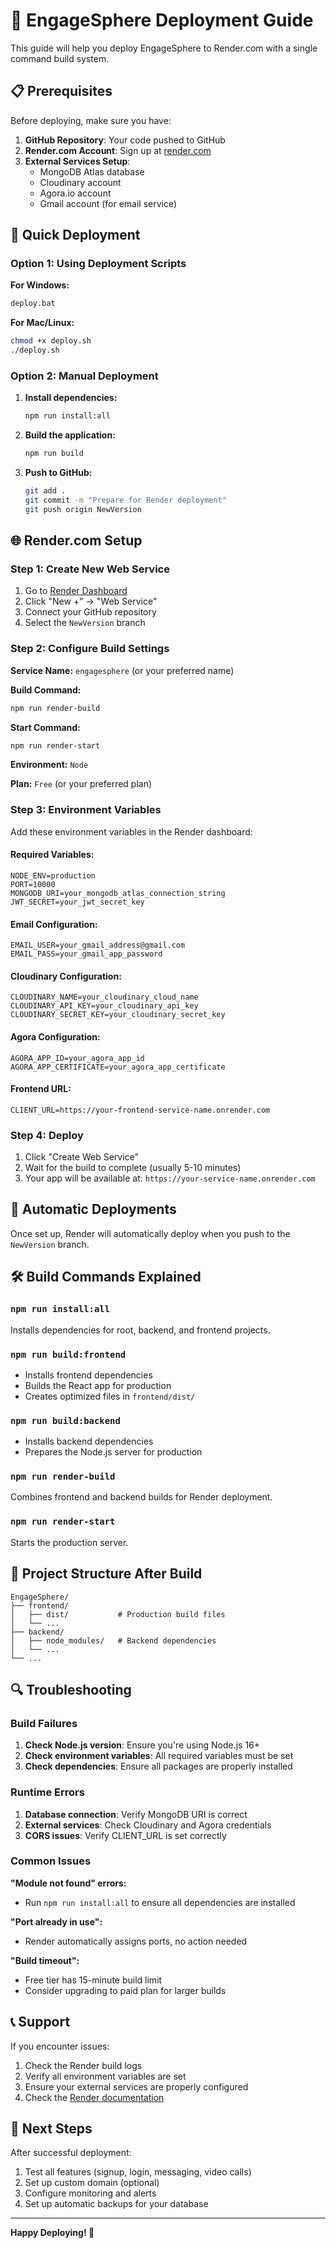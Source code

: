 # 🚀 EngageSphere Deployment Guide

This guide will help you deploy EngageSphere to Render.com with a single command build system.

## 📋 Prerequisites

Before deploying, make sure you have:

1. **GitHub Repository**: Your code pushed to GitHub
2. **Render.com Account**: Sign up at [render.com](https://render.com)
3. **External Services Setup**:
   - MongoDB Atlas database
   - Cloudinary account
   - Agora.io account
   - Gmail account (for email service)

## 🔧 Quick Deployment

### Option 1: Using Deployment Scripts

**For Windows:**
```bash
deploy.bat
```

**For Mac/Linux:**
```bash
chmod +x deploy.sh
./deploy.sh
```

### Option 2: Manual Deployment

1. **Install dependencies:**
   ```bash
   npm run install:all
   ```

2. **Build the application:**
   ```bash
   npm run build
   ```

3. **Push to GitHub:**
   ```bash
   git add .
   git commit -m "Prepare for Render deployment"
   git push origin NewVersion
   ```

## 🌐 Render.com Setup

### Step 1: Create New Web Service

1. Go to [Render Dashboard](https://dashboard.render.com)
2. Click "New +" → "Web Service"
3. Connect your GitHub repository
4. Select the `NewVersion` branch

### Step 2: Configure Build Settings

**Service Name:** `engagesphere` (or your preferred name)

**Build Command:**
```bash
npm run render-build
```

**Start Command:**
```bash
npm run render-start
```

**Environment:** `Node`

**Plan:** `Free` (or your preferred plan)

### Step 3: Environment Variables

Add these environment variables in the Render dashboard:

#### Required Variables:
```
NODE_ENV=production
PORT=10000
MONGODB_URI=your_mongodb_atlas_connection_string
JWT_SECRET=your_jwt_secret_key
```

#### Email Configuration:
```
EMAIL_USER=your_gmail_address@gmail.com
EMAIL_PASS=your_gmail_app_password
```

#### Cloudinary Configuration:
```
CLOUDINARY_NAME=your_cloudinary_cloud_name
CLOUDINARY_API_KEY=your_cloudinary_api_key
CLOUDINARY_SECRET_KEY=your_cloudinary_secret_key
```

#### Agora Configuration:
```
AGORA_APP_ID=your_agora_app_id
AGORA_APP_CERTIFICATE=your_agora_app_certificate
```

#### Frontend URL:
```
CLIENT_URL=https://your-frontend-service-name.onrender.com
```

### Step 4: Deploy

1. Click "Create Web Service"
2. Wait for the build to complete (usually 5-10 minutes)
3. Your app will be available at: `https://your-service-name.onrender.com`

## 🔄 Automatic Deployments

Once set up, Render will automatically deploy when you push to the `NewVersion` branch.

## 🛠️ Build Commands Explained

### `npm run install:all`
Installs dependencies for root, backend, and frontend projects.

### `npm run build:frontend`
- Installs frontend dependencies
- Builds the React app for production
- Creates optimized files in `frontend/dist/`

### `npm run build:backend`
- Installs backend dependencies
- Prepares the Node.js server for production

### `npm run render-build`
Combines frontend and backend builds for Render deployment.

### `npm run render-start`
Starts the production server.

## 📁 Project Structure After Build

```
EngageSphere/
├── frontend/
│   ├── dist/           # Production build files
│   └── ...
├── backend/
│   ├── node_modules/   # Backend dependencies
│   └── ...
└── ...
```

## 🔍 Troubleshooting

### Build Failures

1. **Check Node.js version**: Ensure you're using Node.js 16+ 
2. **Check environment variables**: All required variables must be set
3. **Check dependencies**: Ensure all packages are properly installed

### Runtime Errors

1. **Database connection**: Verify MongoDB URI is correct
2. **External services**: Check Cloudinary and Agora credentials
3. **CORS issues**: Verify CLIENT_URL is set correctly

### Common Issues

**"Module not found" errors:**
- Run `npm run install:all` to ensure all dependencies are installed

**"Port already in use":**
- Render automatically assigns ports, no action needed

**"Build timeout":**
- Free tier has 15-minute build limit
- Consider upgrading to paid plan for larger builds

## 📞 Support

If you encounter issues:

1. Check the Render build logs
2. Verify all environment variables are set
3. Ensure your external services are properly configured
4. Check the [Render documentation](https://render.com/docs)

## 🎯 Next Steps

After successful deployment:

1. Test all features (signup, login, messaging, video calls)
2. Set up custom domain (optional)
3. Configure monitoring and alerts
4. Set up automatic backups for your database

---

**Happy Deploying! 🚀** 